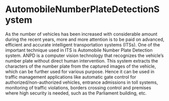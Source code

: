 # AutomobileNumberPlateDetectionSystem
As the number of vehicles has been increased with considerable amount during the recent years,
more and more attention is to be paid on advanced, efficient and accurate intelligent transportation
systems (ITSs). One of the important technique used in ITS is Automobile Number Plate Detection
system. ANPD is a computer vision technology that recognizes the vehicle’s number plate without
direct human intervention. This system extracts the characters of the number plate from the
captured images of the vehicle, which can be further used for various purpose. Hence it can be used
in traffic management applications like automatic gate control for authorized/non-authorized
vehicles, entrance admissions in toll systems, monitoring of traffic violations, borders crossing
control and premises where high security is needed, such as the Parliament building, etc.
